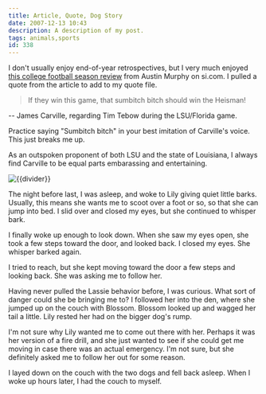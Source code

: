 ```yaml
---
title: Article, Quote, Dog Story
date: 2007-12-13 10:43
description: A description of my post.
tags: animals,sports
id: 338
---
```


I don't usually enjoy end-of-year retrospectives, but I very much enjoyed <a href="http://sportsillustrated.cnn.com/2007/writers/austin_murphy/12/11/season.review/2.html" target="_blank">this college football season review</a> from Austin Murphy on si.com.  I pulled a quote from the article to add to my quote file.

<blockquote>If they win this game, that sumbitch bitch should win the Heisman!</blockquote>

-- James Carville, regarding Tim Tebow during the LSU/Florida game.

Practice saying "Sumbitch bitch" in your best imitation of Carville's voice.  This just breaks me up.

As an outspoken proponent of both LSU and the state of Louisiana, I always find Carville to be equal parts embarassing and entertaining.



<p><img src="/img/greenline.gif" class="greenline" alt="{{divider}}" /></p>
The night before last, I was asleep, and woke to Lily giving quiet little barks.  Usually, this means she wants me to scoot over a foot or so, so that she can jump into bed.  I slid over and closed my eyes, but she continued to whisper bark.

I finally woke up enough to look down.  When she saw my eyes open, she took a few steps toward the door, and looked back.  I closed my eyes.  She whisper barked again.

I tried to reach, but she kept moving toward the door a few steps and looking back.  She was asking me to follow her.

Having never pulled the Lassie behavior before, I was curious.  What sort of danger could she be bringing me to?  I followed her into the den, where she jumped up on the couch with Blossom.  Blossom looked up and wagged her tail a little.  Lily rested her had on the bigger dog's rump.

I'm not sure why Lily wanted me to come out there with her.  Perhaps it was her version of a fire drill, and she just wanted to see if she could get me moving in case there was an actual emergency.  I'm not sure, but she definitely asked me to follow her out for some reason.

I layed down on the couch with the two dogs and fell back asleep.  When I woke up hours later, I had the couch to myself.